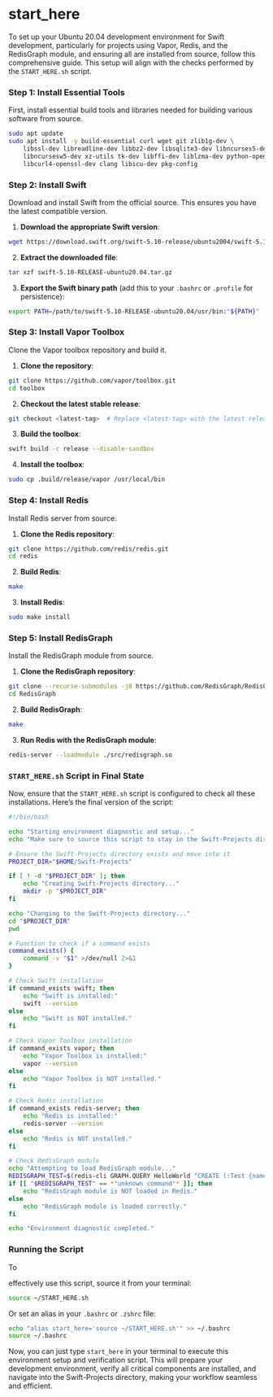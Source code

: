 # start_here
To set up your Ubuntu 20.04 development environment for Swift development, particularly for projects using Vapor, Redis, and the RedisGraph module, and ensuring all are installed from source, follow this comprehensive guide. This setup will align with the checks performed by the `START_HERE.sh` script.

### Step 1: Install Essential Tools

First, install essential build tools and libraries needed for building various software from source.

```bash
sudo apt update
sudo apt install -y build-essential curl wget git zlib1g-dev \
    libssl-dev libreadline-dev libbz2-dev libsqlite3-dev libncurses5-dev \
    libncursesw5-dev xz-utils tk-dev libffi-dev liblzma-dev python-openssl \
    libcurl4-openssl-dev clang libicu-dev pkg-config
```

### Step 2: Install Swift

Download and install Swift from the official source. This ensures you have the latest compatible version.

1. **Download the appropriate Swift version**:
   
```bash
wget https://download.swift.org/swift-5.10-release/ubuntu2004/swift-5.10-RELEASE/swift-5.10-RELEASE-ubuntu20.04.tar.gz
```

2. **Extract the downloaded file**:

```bash
tar xzf swift-5.10-RELEASE-ubuntu20.04.tar.gz
```

3. **Export the Swift binary path** (add this to your `.bashrc` or `.profile` for persistence):

```bash
export PATH=/path/to/swift-5.10-RELEASE-ubuntu20.04/usr/bin:"${PATH}"
```

### Step 3: Install Vapor Toolbox

Clone the Vapor toolbox repository and build it.

1. **Clone the repository**:

```bash
git clone https://github.com/vapor/toolbox.git
cd toolbox
```

2. **Checkout the latest stable release**:

```bash
git checkout <latest-tag>  # Replace <latest-tag> with the latest release tag
```

3. **Build the toolbox**:

```bash
swift build -c release --disable-sandbox
```

4. **Install the toolbox**:

```bash
sudo cp .build/release/vapor /usr/local/bin
```

### Step 4: Install Redis

Install Redis server from source.

1. **Clone the Redis repository**:

```bash
git clone https://github.com/redis/redis.git
cd redis
```

2. **Build Redis**:

```bash
make
```

3. **Install Redis**:

```bash
sudo make install
```

### Step 5: Install RedisGraph

Install the RedisGraph module from source.

1. **Clone the RedisGraph repository**:

```bash
git clone --recurse-submodules -j8 https://github.com/RedisGraph/RedisGraph.git
cd RedisGraph
```

2. **Build RedisGraph**:

```bash
make
```

3. **Run Redis with the RedisGraph module**:

```bash
redis-server --loadmodule ./src/redisgraph.so
```

### `START_HERE.sh` Script in Final State

Now, ensure that the `START_HERE.sh` script is configured to check all these installations. Here’s the final version of the script:

```bash
#!/bin/bash

echo "Starting environment diagnostic and setup..."
echo "Make sure to source this script to stay in the Swift-Projects directory after completion."

# Ensure the Swift-Projects directory exists and move into it
PROJECT_DIR="$HOME/Swift-Projects"

if [ ! -d "$PROJECT_DIR" ]; then
    echo "Creating Swift-Projects directory..."
    mkdir -p "$PROJECT_DIR"
fi

echo "Changing to the Swift-Projects directory..."
cd "$PROJECT_DIR"
pwd

# Function to check if a command exists
command_exists() {
    command -v "$1" >/dev/null 2>&1
}

# Check Swift installation
if command_exists swift; then
    echo "Swift is installed:"
    swift --version
else
    echo "Swift is NOT installed."
fi

# Check Vapor Toolbox installation
if command_exists vapor; then
    echo "Vapor Toolbox is installed:"
    vapor --version
else
    echo "Vapor Toolbox is NOT installed."
fi

# Check Redis installation
if command_exists redis-server; then
    echo "Redis is installed:"
    redis-server --version
else
    echo "Redis is NOT installed."
fi

# Check RedisGraph module
echo "Attempting to load RedisGraph module..."
REDISGRAPH_TEST=$(redis-cli GRAPH.QUERY HelloWorld "CREATE (:Test {name:'test'})" 2>&1)
if [[ "$REDISGRAPH_TEST" == *"unknown command"* ]]; then
    echo "RedisGraph module is NOT loaded in Redis."
else
    echo "RedisGraph module is loaded correctly."
fi

echo "Environment diagnostic completed."
```

### Running the Script

To

 effectively use this script, source it from your terminal:

```bash
source ~/START_HERE.sh
```

Or set an alias in your `.bashrc` or `.zshrc` file:

```bash
echo "alias start_here='source ~/START_HERE.sh'" >> ~/.bashrc
source ~/.bashrc
```

Now, you can just type `start_here` in your terminal to execute this environment setup and verification script. This will prepare your development environment, verify all critical components are installed, and navigate into the Swift-Projects directory, making your workflow seamless and efficient.